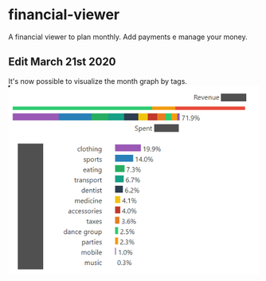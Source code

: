 # financial-viewer

A financial viewer to plan monthly. Add payments e manage your money.

## Edit March 21st 2020

It's now possible to visualize the month graph by tags.
![Month Graph](img/month-graph.png)